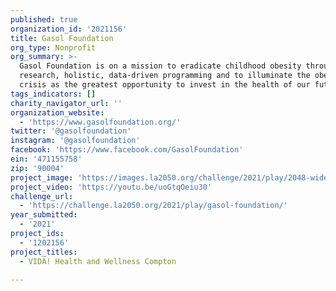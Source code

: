 ```yaml
---
published: true
organization_id: '2021156'
title: Gasol Foundation
org_type: Nonprofit
org_summary: >-
  Gasol Foundation is on a mission to eradicate childhood obesity through
  research, holistic, data-driven programming and to illuminate the obesity
  crisis as the greatest opportunity to invest in the health of our future.
tags_indicators: []
charity_navigator_url: ''
organization_website:
  - 'https://www.gasolfoundation.org/'
twitter: '@gasolfoundation'
instagram: '@gasolfoundation'
facebook: 'https://www.facebook.com/GasolFoundation'
ein: '471155758'
zip: '90004'
project_image: 'https://images.la2050.org/challenge/2021/play/2048-wide/gasol-foundation.jpg'
project_video: 'https://youtu.be/uoGtqOeiu30'
challenge_url:
  - 'https://challenge.la2050.org/2021/play/gasol-foundation/'
year_submitted:
  - '2021'
project_ids:
  - '1202156'
project_titles:
  - VIDA! Health and Wellness Compton

---
```

